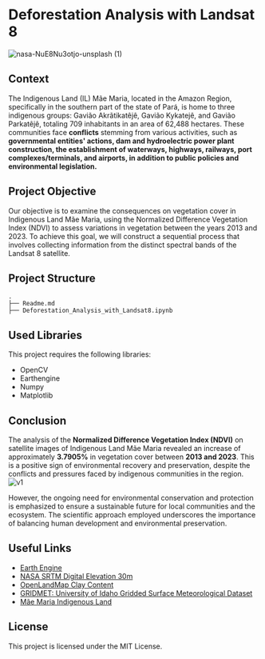 # Deforestation Analysis with Landsat 8

![nasa-NuE8Nu3otjo-unsplash (1)](https://github.com/JonysArcanjo/Deforestation_Analysis_with_Landsat8/assets/48812740/12ed5a0a-49a6-4a8d-8465-e7bd67680a9c)


## Context

The Indigenous Land (IL) Mãe Maria, located in the Amazon Region, specifically in the southern part of the state of Pará, is home to three indigenous groups: Gavião Akrãtikatêjê, Gavião Kykatejê, and Gavião Parkatêjê, totaling 709 inhabitants in an area of 62,488 hectares. These communities face **conflicts** stemming from various activities, such as **governmental entities' actions, dam and hydroelectric power plant construction, the establishment of waterways, highways, railways, port complexes/terminals, and airports, in addition to public policies and environmental legislation.**

## Project Objective

Our objective is to examine the consequences on vegetation cover in Indigenous Land Mãe Maria, using the Normalized Difference Vegetation Index (NDVI) to assess variations in vegetation between the years 2013 and 2023. To achieve this goal, we will construct a sequential process that involves collecting information from the distinct spectral bands of the Landsat 8 satellite.

## Project Structure

```
.
├── Readme.md
├── Deforestation_Analysis_with_Landsat8.ipynb
```

## Used Libraries

This project requires the following libraries:

- OpenCV
- Earthengine
- Numpy
- Matplotlib

## Conclusion

The analysis of the **Normalized Difference Vegetation Index (NDVI)** on satellite images of Indigenous Land Mãe Maria revealed an increase of approximately **3.7905%** in vegetation cover between **2013 and 2023**. This is a positive sign of environmental recovery and preservation, despite the conflicts and pressures faced by indigenous communities in the region.
![v1](https://github.com/JonysArcanjo/Deforestation_Analysis_with_Landsat8/assets/48812740/91386d31-fc6b-4231-a30a-745abf530bb8)

However, the ongoing need for environmental conservation and protection is emphasized to ensure a sustainable future for local communities and the ecosystem. The scientific approach employed underscores the importance of balancing human development and environmental preservation.

## Useful Links

- [Earth Engine](https://developers.google.com/earth-engine/datasets/catalog)
- [NASA SRTM Digital Elevation 30m](https://developers.google.com/earth-engine/datasets/catalog)
- [OpenLandMap Clay Content](https://developers.google.com/earth-engine/datasets/catalog/OpenLandMap_SOL_SOL_CLAY-WFRACTION_USDA-3A1A1A_M_v02)
- [GRIDMET: University of Idaho Gridded Surface Meteorological Dataset](https://developers.google.com/earth-engine/datasets/catalog/IDAHO_EPSCOR_GRIDMET)
- [Mãe Maria Indigenous Land](https://terrasindigenas.org.br/pt-br/terras-indigenas/3750)

## License

This project is licensed under the MIT License.

